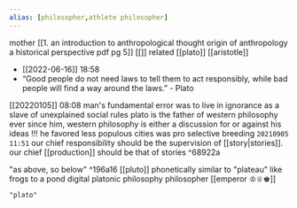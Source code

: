 ```yaml
---
alias: [philosopher,athlete philosopher]
---
```


mother [[1. an introduction to anthropological thought  origin of anthropology  a historical perspective pdf pg 5]] [[]]
related [[plato]] [[aristotle]]


- [[2022-06-16]] 18:58
- “Good people do not need laws to tell them to act responsibly, while bad people will find a way around the laws.”  - Plato

[[20220105]] 08:08
man's fundamental error was to live in ignorance as a slave of unexplained social rules
plato is the father of western philosophy
ever since him, western philosophy is either a discussion for or against his ideas !!!
he favored less populous cities
was pro selective breeding
`20210905`  `11:51`
our chief responsibility should be the supervision of [[story|stories]]. our chief [[production]] should be that of stories ^68922a

 "as above, so below" ^196a16
 [[pluto]]
 phonetically similar to "plateau"
 like frogs to a pond
 digital platonic philosophy
 philosopher [[emperor ♔♕♚]]
```query
"plato"
```